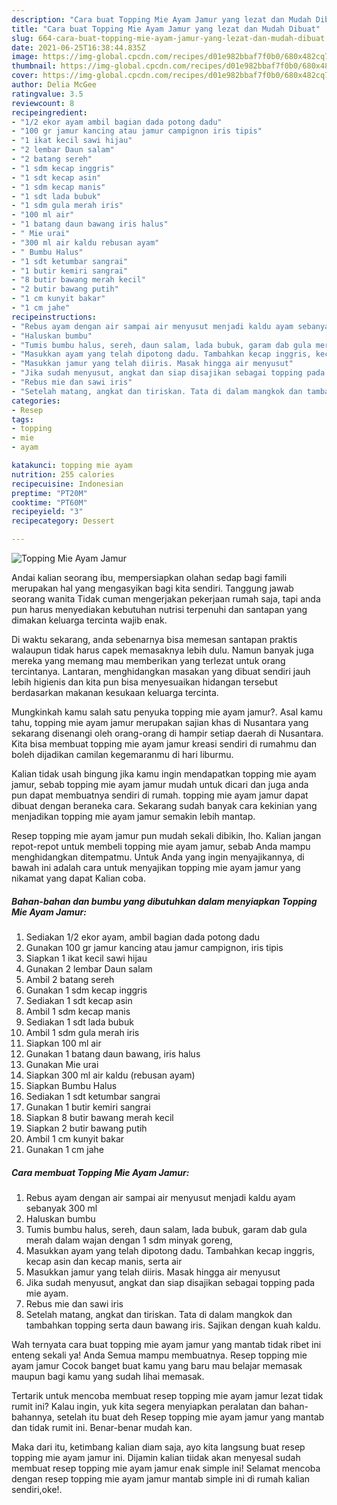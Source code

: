 ```yaml
---
description: "Cara buat Topping Mie Ayam Jamur yang lezat dan Mudah Dibuat"
title: "Cara buat Topping Mie Ayam Jamur yang lezat dan Mudah Dibuat"
slug: 664-cara-buat-topping-mie-ayam-jamur-yang-lezat-dan-mudah-dibuat
date: 2021-06-25T16:38:44.835Z
image: https://img-global.cpcdn.com/recipes/d01e982bbaf7f0b0/680x482cq70/topping-mie-ayam-jamur-foto-resep-utama.jpg
thumbnail: https://img-global.cpcdn.com/recipes/d01e982bbaf7f0b0/680x482cq70/topping-mie-ayam-jamur-foto-resep-utama.jpg
cover: https://img-global.cpcdn.com/recipes/d01e982bbaf7f0b0/680x482cq70/topping-mie-ayam-jamur-foto-resep-utama.jpg
author: Delia McGee
ratingvalue: 3.5
reviewcount: 8
recipeingredient:
- "1/2 ekor ayam ambil bagian dada potong dadu"
- "100 gr jamur kancing atau jamur campignon iris tipis"
- "1 ikat kecil sawi hijau"
- "2 lembar Daun salam"
- "2 batang sereh"
- "1 sdm kecap inggris"
- "1 sdt kecap asin"
- "1 sdm kecap manis"
- "1 sdt lada bubuk"
- "1 sdm gula merah iris"
- "100 ml air"
- "1 batang daun bawang iris halus"
- " Mie urai"
- "300 ml air kaldu rebusan ayam"
- " Bumbu Halus"
- "1 sdt ketumbar sangrai"
- "1 butir kemiri sangrai"
- "8 butir bawang merah kecil"
- "2 butir bawang putih"
- "1 cm kunyit bakar"
- "1 cm jahe"
recipeinstructions:
- "Rebus ayam dengan air sampai air menyusut menjadi kaldu ayam sebanyak 300 ml"
- "Haluskan bumbu"
- "Tumis bumbu halus, sereh, daun salam, lada bubuk, garam dab gula merah dalam wajan dengan 1 sdm minyak goreng,"
- "Masukkan ayam yang telah dipotong dadu. Tambahkan kecap inggris, kecap asin dan kecap manis, serta air"
- "Masukkan jamur yang telah diiris. Masak hingga air menyusut"
- "Jika sudah menyusut, angkat dan siap disajikan sebagai topping pada mie ayam."
- "Rebus mie dan sawi iris"
- "Setelah matang, angkat dan tiriskan. Tata di dalam mangkok dan tambahkan topping serta daun bawang iris. Sajikan dengan kuah kaldu."
categories:
- Resep
tags:
- topping
- mie
- ayam

katakunci: topping mie ayam 
nutrition: 255 calories
recipecuisine: Indonesian
preptime: "PT20M"
cooktime: "PT60M"
recipeyield: "3"
recipecategory: Dessert

---
```



![Topping Mie Ayam Jamur](https://img-global.cpcdn.com/recipes/d01e982bbaf7f0b0/680x482cq70/topping-mie-ayam-jamur-foto-resep-utama.jpg)

Andai kalian seorang ibu, mempersiapkan olahan sedap bagi famili merupakan hal yang mengasyikan bagi kita sendiri. Tanggung jawab seorang  wanita Tidak cuman mengerjakan pekerjaan rumah saja, tapi anda pun harus menyediakan kebutuhan nutrisi terpenuhi dan santapan yang dimakan keluarga tercinta wajib enak.

Di waktu  sekarang, anda sebenarnya bisa memesan santapan praktis walaupun tidak harus capek memasaknya lebih dulu. Namun banyak juga mereka yang memang mau memberikan yang terlezat untuk orang tercintanya. Lantaran, menghidangkan masakan yang dibuat sendiri jauh lebih higienis dan kita pun bisa menyesuaikan hidangan tersebut berdasarkan makanan kesukaan keluarga tercinta. 



Mungkinkah kamu salah satu penyuka topping mie ayam jamur?. Asal kamu tahu, topping mie ayam jamur merupakan sajian khas di Nusantara yang sekarang disenangi oleh orang-orang di hampir setiap daerah di Nusantara. Kita bisa membuat topping mie ayam jamur kreasi sendiri di rumahmu dan boleh dijadikan camilan kegemaranmu di hari liburmu.

Kalian tidak usah bingung jika kamu ingin mendapatkan topping mie ayam jamur, sebab topping mie ayam jamur mudah untuk dicari dan juga anda pun dapat membuatnya sendiri di rumah. topping mie ayam jamur dapat dibuat dengan beraneka cara. Sekarang sudah banyak cara kekinian yang menjadikan topping mie ayam jamur semakin lebih mantap.

Resep topping mie ayam jamur pun mudah sekali dibikin, lho. Kalian jangan repot-repot untuk membeli topping mie ayam jamur, sebab Anda mampu menghidangkan ditempatmu. Untuk Anda yang ingin menyajikannya, di bawah ini adalah cara untuk menyajikan topping mie ayam jamur yang nikamat yang dapat Kalian coba.

<!--inarticleads1-->

##### Bahan-bahan dan bumbu yang dibutuhkan dalam menyiapkan Topping Mie Ayam Jamur:

1. Sediakan 1/2 ekor ayam, ambil bagian dada potong dadu
1. Gunakan 100 gr jamur kancing atau jamur campignon, iris tipis
1. Siapkan 1 ikat kecil sawi hijau
1. Gunakan 2 lembar Daun salam
1. Ambil 2 batang sereh
1. Gunakan 1 sdm kecap inggris
1. Sediakan 1 sdt kecap asin
1. Ambil 1 sdm kecap manis
1. Sediakan 1 sdt lada bubuk
1. Ambil 1 sdm gula merah iris
1. Siapkan 100 ml air
1. Gunakan 1 batang daun bawang, iris halus
1. Gunakan  Mie urai
1. Siapkan 300 ml air kaldu (rebusan ayam)
1. Siapkan  Bumbu Halus
1. Sediakan 1 sdt ketumbar sangrai
1. Gunakan 1 butir kemiri sangrai
1. Siapkan 8 butir bawang merah kecil
1. Siapkan 2 butir bawang putih
1. Ambil 1 cm kunyit bakar
1. Gunakan 1 cm jahe




<!--inarticleads2-->

##### Cara membuat Topping Mie Ayam Jamur:

1. Rebus ayam dengan air sampai air menyusut menjadi kaldu ayam sebanyak 300 ml
1. Haluskan bumbu
1. Tumis bumbu halus, sereh, daun salam, lada bubuk, garam dab gula merah dalam wajan dengan 1 sdm minyak goreng,
1. Masukkan ayam yang telah dipotong dadu. Tambahkan kecap inggris, kecap asin dan kecap manis, serta air
1. Masukkan jamur yang telah diiris. Masak hingga air menyusut
1. Jika sudah menyusut, angkat dan siap disajikan sebagai topping pada mie ayam.
1. Rebus mie dan sawi iris
1. Setelah matang, angkat dan tiriskan. Tata di dalam mangkok dan tambahkan topping serta daun bawang iris. Sajikan dengan kuah kaldu.




Wah ternyata cara buat topping mie ayam jamur yang mantab tidak ribet ini enteng sekali ya! Anda Semua mampu membuatnya. Resep topping mie ayam jamur Cocok banget buat kamu yang baru mau belajar memasak maupun bagi kamu yang sudah lihai memasak.

Tertarik untuk mencoba membuat resep topping mie ayam jamur lezat tidak rumit ini? Kalau ingin, yuk kita segera menyiapkan peralatan dan bahan-bahannya, setelah itu buat deh Resep topping mie ayam jamur yang mantab dan tidak rumit ini. Benar-benar mudah kan. 

Maka dari itu, ketimbang kalian diam saja, ayo kita langsung buat resep topping mie ayam jamur ini. Dijamin kalian tiidak akan menyesal sudah membuat resep topping mie ayam jamur enak simple ini! Selamat mencoba dengan resep topping mie ayam jamur mantab simple ini di rumah kalian sendiri,oke!.

